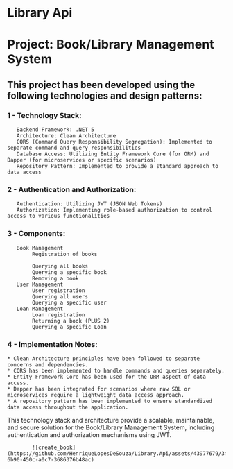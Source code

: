 # Library Api 
# Project: Book/Library Management System

## This project has been developed using the following technologies and design patterns:
### 1 - Technology Stack:
       Backend Framework: .NET 5
       Architecture: Clean Architecture
       CQRS (Command Query Responsibility Segregation): Implemented to separate command and query responsibilities
       Database Access: Utilizing Entity Framework Core (for ORM) and Dapper (for microservices or specific scenarios)
       Repository Pattern: Implemented to provide a standard approach to data access

### 2 - Authentication and Authorization:
       Authentication: Utilizing JWT (JSON Web Tokens)
       Authorization: Implementing role-based authorization to control access to various functionalities
      
### 3 - Components:
       Book Management
            Registration of books
            
            Querying all books
            Querying a specific book
            Removing a book
       User Management
            User registration 
            Querying all users
            Querying a specific user
       Loan Management
            Loan registration 
            Returning a book (PLUS 2)
            Querying a specific Loan

### 4 - Implementation Notes:

    * Clean Architecture principles have been followed to separate concerns and dependencies.
    * CQRS has been implemented to handle commands and queries separately.
    * Entity Framework Core has been used for the ORM aspect of data access.
    * Dapper has been integrated for scenarios where raw SQL or microservices require a lightweight data access approach.
    * A repository pattern has been implemented to ensure standardized data access throughout the application.


This technology stack and architecture provide a scalable, maintainable, and secure solution for the Book/Library Management System, including authentication and authorization mechanisms using JWT.



            ![create_book](https://github.com/HenriqueLopesDeSouza/Library.Api/assets/43977679/3ff9ac7c-6b90-450c-a0c7-3686376b48ac)

